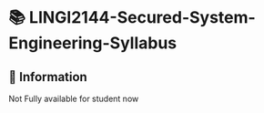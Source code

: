 # :books:  LINGI2144-Secured-System-Engineering-Syllabus


##  :hammer: Information

Not Fully available for student now



